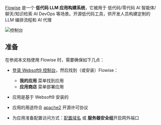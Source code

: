 [Flowise](https://flowiseai.com/) 是一个 **低代码 LLM 应用构建系统**，它被用于 低代码/零代码 AI 智能体/聊天/知识检索 AI DevOps  等场景。开源低代码工具，供开发人员构建定制的 LLM 编排流程和 AI 代理


![控制台](https://libs.websoft9.com/Websoft9/DocsPicture/zh/flowise/flowise-gui-websoft9.png)


## 准备

在参阅本文档使用 Flowise 时，需要确保如下几点：

- [登录 Websoft9 控制台](./login-console)，然后找到（或安装）Flowise：
  - **我的应用** 菜单找到应用 
  - **应用商店** 菜单部署应用

- 应用是基于 Websoft9 安装的


- 应用的用途符合 [apache2](https://opensource.org/licenses/Apache-2.0) 开源许可协议


- 为应用准备配置访问方式：[配置域名](./domain-set) 或 **服务器安全组**开启网外端口